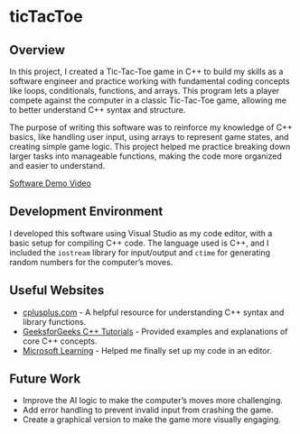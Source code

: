 # ticTacToe

## Overview

In this project, I created a Tic-Tac-Toe game in C++ to build my skills as a software engineer and practice working with fundamental coding concepts like loops, conditionals, functions, and arrays. This program lets a player compete against the computer in a classic Tic-Tac-Toe game, allowing me to better understand C++ syntax and structure.

The purpose of writing this software was to reinforce my knowledge of C++ basics, like handling user input, using arrays to represent game states, and creating simple game logic. This project helped me practice breaking down larger tasks into manageable functions, making the code more organized and easier to understand.

[Software Demo Video](https://youtu.be/58wwN3kmZng)

## Development Environment

I developed this software using Visual Studio as my code editor, with a basic setup for compiling C++ code. The language used is C++, and I included the `iostream` library for input/output and `ctime` for generating random numbers for the computer’s moves.

## Useful Websites

- [cplusplus.com](http://www.cplusplus.com/) - A helpful resource for understanding C++ syntax and library functions.
- [GeeksforGeeks C++ Tutorials](https://www.geeksforgeeks.org/c-plus-plus/) - Provided examples and explanations of core C++ concepts.
- [Microsoft Learning](https://learn.microsoft.com/en-us/cpp/build/creating-and-managing-visual-cpp-projects?view=msvc-170) - Helped me finally set up my code in an editor.

## Future Work

- Improve the AI logic to make the computer’s moves more challenging.
- Add error handling to prevent invalid input from crashing the game.
- Create a graphical version to make the game more visually engaging.
